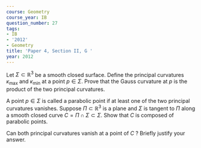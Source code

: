 ```yaml
---
course: Geometry
course_year: IB
question_number: 27
tags:
- IB
- '2012'
- Geometry
title: 'Paper 4, Section II, G '
year: 2012
---
```




Let $\Sigma \subset \mathbb{R}^{3}$ be a smooth closed surface. Define the principal curvatures $\kappa_{\max }$ and $\kappa_{\min }$ at a point $p \in \Sigma$. Prove that the Gauss curvature at $p$ is the product of the two principal curvatures.

A point $p \in \Sigma$ is called a parabolic point if at least one of the two principal curvatures vanishes. Suppose $\Pi \subset \mathbb{R}^{3}$ is a plane and $\Sigma$ is tangent to $\Pi$ along a smooth closed curve $C=\Pi \cap \Sigma \subset \Sigma$. Show that $C$ is composed of parabolic points.

Can both principal curvatures vanish at a point of $C$ ? Briefly justify your answer.